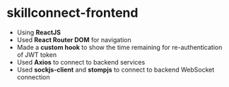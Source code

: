 # **skillconnect-frontend**

- Using **ReactJS**
- Used **React Router DOM** for navigation
- Made a **custom hook** to show the time remaining for re-authentication of JWT token
- Used **Axios** to connect to backend services
- Used **sockjs-client** and **stompjs** to connect to backend WebSocket connection
